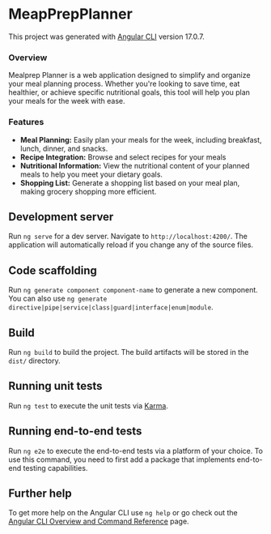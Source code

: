 # MeapPrepPlanner

This project was generated with [Angular CLI](https://github.com/angular/angular-cli) version 17.0.7.

### Overview

Mealprep Planner is a web application designed to simplify and organize your meal planning process. Whether you're looking to save time, eat healthier, or achieve specific nutritional goals, this tool will help you plan your meals for the week with ease.

### Features


- **Meal Planning:** Easily plan your meals for the week, including breakfast, lunch, dinner, and snacks.
- **Recipe Integration:** Browse and select recipes for your meals
- **Nutritional Information:** View the nutritional content of your planned meals to help you meet your dietary goals.
- **Shopping List:** Generate a shopping list based on your meal plan, making grocery shopping more efficient.

## Development server

Run `ng serve` for a dev server. Navigate to `http://localhost:4200/`. The application will automatically reload if you change any of the source files.

## Code scaffolding

Run `ng generate component component-name` to generate a new component. You can also use `ng generate directive|pipe|service|class|guard|interface|enum|module`.

## Build

Run `ng build` to build the project. The build artifacts will be stored in the `dist/` directory.

## Running unit tests

Run `ng test` to execute the unit tests via [Karma](https://karma-runner.github.io).

## Running end-to-end tests

Run `ng e2e` to execute the end-to-end tests via a platform of your choice. To use this command, you need to first add a package that implements end-to-end testing capabilities.

## Further help

To get more help on the Angular CLI use `ng help` or go check out the [Angular CLI Overview and Command Reference](https://angular.io/cli) page.
